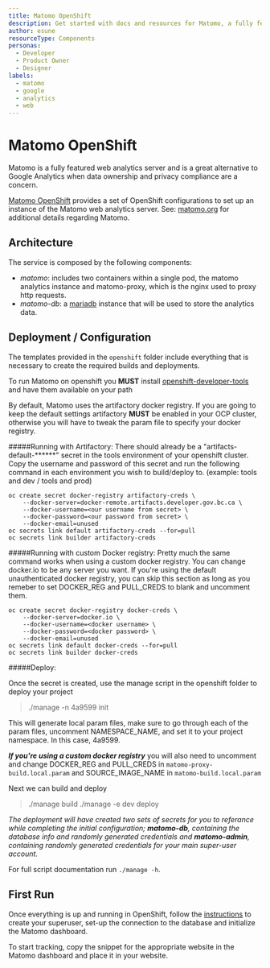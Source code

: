 ```yaml
---
title: Matomo OpenShift
description: Get started with docs and resources for Matomo, a fully featured web analytics server. It's a great alternative to Google Analytics when data ownership and privacy compliance are a concern.
author: esune
resourceType: Components
personas: 
  - Developer
  - Product Owner
  - Designer
labels:
  - matomo
  - google
  - analytics
  - web
---
```

# Matomo OpenShift
Matomo is a fully featured web analytics server and is a great alternative to Google Analytics when data ownership and privacy compliance are a concern.

[Matomo OpenShift](https://github.com/BCDevOps/matomo-openshift) provides a set of OpenShift configurations to set up an instance of the Matomo web analytics server. See: [matomo.org](https://matomo.org/) for additional details regarding Matomo.

## Architecture
The service is composed by the following components:
- *matomo*: includes two containers within a single pod, the matomo analytics instance and matomo-proxy, which is the nginx used to proxy http requests.
- *matomo-db*: a [mariadb](https://mariadb.org) instance that will be used to store the analytics data.

## Deployment / Configuration
The templates provided in the `openshift` folder include everything that is necessary to create the required builds and deployments.  

To run Matomo on openshift you **MUST** install [openshift-developer-tools](https://github.com/BCDevOps/openshift-developer-tools) and have them available on your path  

By default, Matomo uses the artifactory docker registry. If you are going to keep the default settings artifactory **MUST** be enabled in your OCP cluster, otherwise you will have to tweak the param file to specify your docker registry.  


#####Running with Artifactory:
There should already be a "artifacts-default-\*\*\*\*\*\*" secret in the tools environment of your openshift cluster. Copy the username and password of this 
secret and run the following command in each environment you wish to build/deploy to. (example: tools and dev / tools and prod)
~~~
oc create secret docker-registry artifactory-creds \
    --docker-server=docker-remote.artifacts.developer.gov.bc.ca \
    --docker-username=<our username from secret> \
    --docker-password=<our password from secret> \
    --docker-email=unused
oc secrets link default artifactory-creds --for=pull
oc secrets link builder artifactory-creds
~~~

#####Running with custom Docker registry:
Pretty much the same command works when using a custom docker registry. You can change docker.io to be any server you want. If you're using the default unauthenticated docker registry, you can skip this section as long as you remeber to set DOCKER_REG and PULL_CREDS to blank and uncomment them.
~~~
oc create secret docker-registry docker-creds \
    --docker-server=docker.io \
    --docker-username=<docker username> \
    --docker-password=<docker password> \
    --docker-email=unused
oc secrets link default docker-creds --for=pull
oc secrets link builder docker-creds
~~~
#####Deploy:

Once the secret is created, use the manage script in the openshift folder to deploy your project  
>./manage -n 4a9599 init  
  
This will generate local param files, make sure to go through each of the param files, uncomment NAMESPACE_NAME, and set it to your project namespace. In this case, 4a9599.  

***If you're using a custom docker registry*** you will also need to uncomment and change DOCKER_REG and PULL_CREDS in `matomo-proxy-build.local.param` and SOURCE_IMAGE_NAME in `matomo-build.local.param`  

Next we can build and deploy  
>./manage build
>./manage -e dev deploy  

_The deployment will have created two sets of secrets for you to referance while completing the initial configuration; **matomo-db**, containing the database info and randomly generated credentials and **matomo-admin**, containing randomly generated credentials for your main super-user account._

For full script documentation run `./manage -h`.

## First Run
Once everything is up and running in OpenShift, follow the [instructions](https://matomo.org/docs/installation/#the-5-minute-matomo-installation) to create your superuser, set-up the connection to the database and initialize the Matomo dashboard.

To start tracking, copy the snippet for the appropriate website in the Matomo dashboard and place it in your website.
